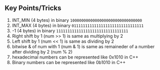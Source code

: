 ## Key Points/Tricks
1. INT_MIN (4 bytes) in binary ```10000000000000000000000000000000```
2. INT_MAX (4 bytes) in binary ```01111111111111111111111111111111```
3. -1 (4 bytes) in binary ```11111111111111111111111111111111```
4. Right shift by 1 (num >> 1) is same as multiplying by 2
5. Left shift by 1 (num << 1) is same as dividing by 2
6. bitwise & of num with 1 (num & 1) is same as remaineder of a number after dividing by 2 (num % 2)
7. hexadecimal numbers can be represented like 0x1010 in C++
8. Binary numbers can be represented like 0b1010 in C++

